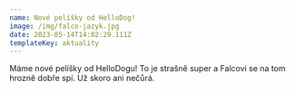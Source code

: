 ```yaml
---
name: Nové pelíšky od HelloDog!
image: /img/falco-jazyk.jpg
date: 2023-05-14T14:02:29.111Z
templateKey: aktuality
---
```

M﻿áme nové pelíšky od HelloDogu! To je strašně super a Falcovi se na tom hrozně dobře spí. Už skoro ani nečůrá.